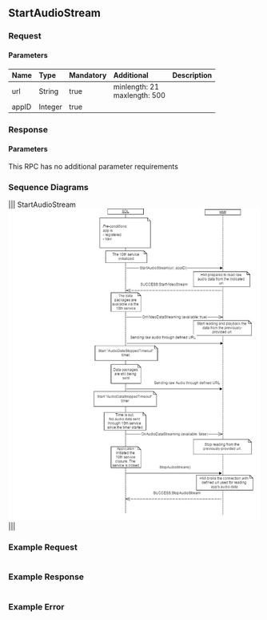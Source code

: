 ## StartAudioStream


### Request

#### Parameters

|Name|Type|Mandatory|Additional|Description|
|:---|:---|:--------|:---------|:----------|
|url|String|true|minlength: 21<br>maxlength: 500||
|appID|Integer|true|||

### Response

#### Parameters

This RPC has no additional parameter requirements

### Sequence Diagrams
|||
StartAudioStream
![StartAudioStream](./assets/StartAudioStream.jpg)
|||

### Example Request

```json

```
### Example Response

```json

```

### Example Error

```json

```
